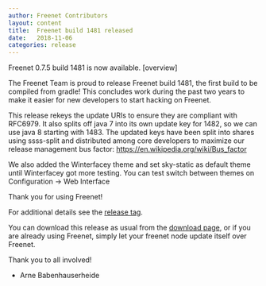```yaml
---
author: Freenet Contributors
layout: content
title:  Freenet build 1481 released
date:   2018-11-06
categories: release
---
```

Freenet 0.7.5 build 1481 is now available. [overview]

The Freenet Team is proud to release Freenet build 1481, the first
build to be compiled from gradle! This concludes work during the past
two years to make it easier for new developers to start hacking on
Freenet.

This release rekeys the update URIs to ensure they are compliant with
RFC6979. It also splits off java 7 into its own update key for 1482,
so we can use java 8 starting with 1483. The updated keys have been
split into shares using ssss-split and distributed among core
developers to maximize our release management bus factor:
https://en.wikipedia.org/wiki/Bus_factor

We also added the Winterfacey theme and set sky-static as default
theme until Winterfacey got more testing. You can test switch between
themes on Configuration -> Web Interface


Thank you for using Freenet!

For additional details see the [release tag][releasetag1481].

You can download this release as usual from the [download page][],
or if you are already using Freenet, simply let your freenet node
update itself over Freenet.

Thank you to all involved!

- Arne Babenhauserheide

[releasetag1481]: https://github.com/hyphanet/fred/releases/tag/build01481
[download page]: pages/download.html
